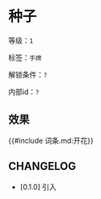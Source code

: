 # 种子

等级：`1`

标签：`手牌`

解锁条件：`?`

内部id：`?`

## 效果

{{#include 词条.md:开花}}

## CHANGELOG

- [0.1.0] 引入
